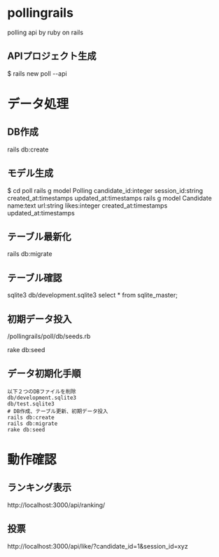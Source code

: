 # pollingrails
polling api by ruby on rails


## APIプロジェクト生成

$ rails new poll --api

# データ処理

## DB作成
rails db:create

## モデル生成

$ cd poll
rails g model Polling candidate_id:integer session_id:string created_at:timestamps updated_at:timestamps
rails g model Candidate name:text url:string likes:integer created_at:timestamps updated_at:timestamps


## テーブル最新化
rails db:migrate

## テーブル確認

sqlite3 db/development.sqlite3
select * from sqlite_master;

## 初期データ投入

/pollingrails/poll/db/seeds.rb

rake db:seed

## データ初期化手順

```
以下２つのDBファイルを削除
db/development.sqlite3
db/test.sqlite3
# DB作成、テーブル更新、初期データ投入
rails db:create
rails db:migrate
rake db:seed
```

# 動作確認

## ランキング表示

http://localhost:3000/api/ranking/

## 投票

http://localhost:3000/api/like/?candidate_id=1&session_id=xyz